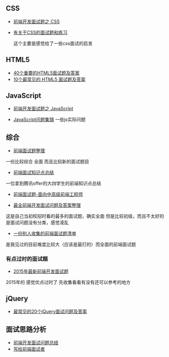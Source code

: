 ## CSS
 - [前端开发面试题之 CSS](http://www.jianshu.com/p/10a7959033f8)
 - [有关于CSS的面试题和练习](https://www.w3cplus.com/css/interview-question-css.html)
 
   这个主要是感觉给了一些css面试的启发
## HTML5
 - [40个重要的HTML5面试题及答案](http://blog.jobbole.com/78346/)
 - [10个最常见的 HTML5 面试题及答案](https://segmentfault.com/a/1190000002386449)
## JavaScript
- [前端开发面试题之 JavaScript](http://www.jianshu.com/p/05d84b60a1dc)

- [JavaScript问题集锦](https://github.com/creeperyang/blog/issues/2)
 一些js实际问题

## 综合
- [前端面试题整理](http://blog.poetries.top/2017/03/12/front-end-interview-summary/?utm_source=tuicool&utm_medium=referral)

一份比较综合  全面 而且比较新的面试题目

- [前端面试知识点总结](https://zhuanlan.zhihu.com/p/22606894)

一位拿到腾讯offer的大四学生的前端知识点总结

- [前端面试题-面向中高级前端工程师](http://web.jobbole.com/82218/)

- [最全前端开发面试问题及答案整理](https://www.tuicool.com/articles/eIfE3uq)

 这是自己当初校招时看的最多的面试题，确实全面  但是比较初级，而且不太好的是面试问题没有分类，感觉凌乱
 
- [一份别人收集的前端面试题清单](https://mdluo.com/blog/about-front-end-interview/)

是我见过的目前难度比较大（应该是最打的）而全面的前端面试题
### 有点过时的面试题
 - [2015年最新前端开发面试题](http://udn.yyuap.com/thread-17719-1-1.html)
  
  2015年的   感觉优点过时了  先收集看看有没有还可以参考的地方

## jQuery

- [最常见的20个jQuery面试问题及答案](http://web.jobbole.com/82218/)


## 面试思路分析
- [前端开发面试问题总结](http://www.feeldesignstudio.com/2015/05/front-end-interview-questions/)
- [写给前端面试者 ](https://github.com/amfe/article/issues/5)
